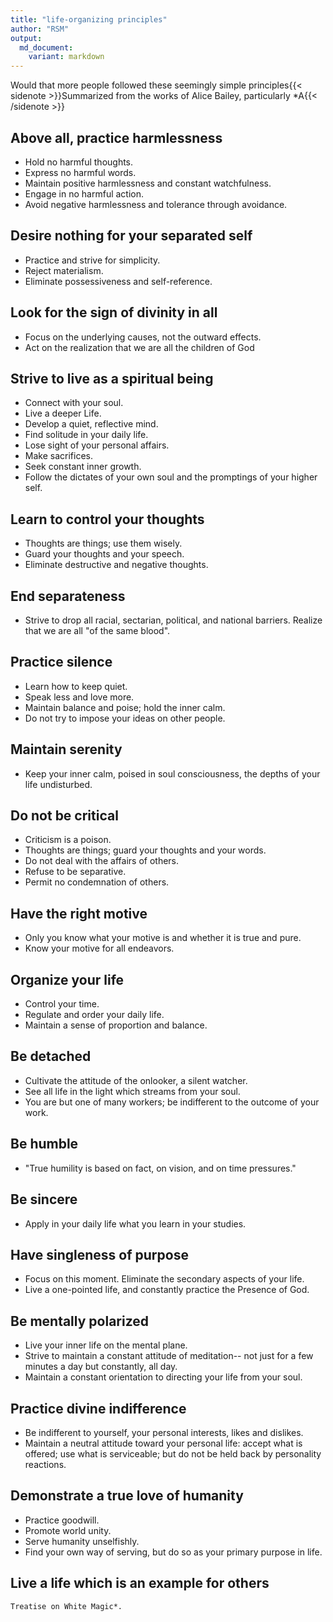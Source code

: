 ```yaml
---
title: "life-organizing principles"
author: "RSM"
output: 
  md_document:
    variant: markdown
---
```



Would that more people followed these seemingly simple principles{{< sidenote >}}Summarized from the works of Alice Bailey, particularly *A{{< /sidenote >}}

## Above all, practice harmlessness

-   Hold no harmful thoughts.
-   Express no harmful words.
-   Maintain positive harmlessness and constant watchfulness.
-   Engage in no harmful action.
-   Avoid negative harmlessness and tolerance through avoidance.

## Desire nothing for your separated self

-   Practice and strive for simplicity.
-   Reject materialism.
-   Eliminate possessiveness and self-reference.

## Look for the sign of divinity in all

-   Focus on the underlying causes, not the outward effects.
-   Act on the realization that we are all the children of God

## Strive to live as a spiritual being

-   Connect with your soul.
-   Live a deeper Life.
-   Develop a quiet, reflective mind.
-   Find solitude in your daily life.
-   Lose sight of your personal affairs.
-   Make sacrifices.
-   Seek constant inner growth.
-   Follow the dictates of your own soul and the promptings of your
    higher self.

## Learn to control your thoughts

-   Thoughts are things; use them wisely.
-   Guard your thoughts and your speech.
-   Eliminate destructive and negative thoughts.

## End separateness

-   Strive to drop all racial, sectarian, political, and national
    barriers. Realize that we are all "of the same blood".

## Practice silence

-   Learn how to keep quiet.
-   Speak less and love more.
-   Maintain balance and poise; hold the inner calm.
-   Do not try to impose your ideas on other people.

## Maintain serenity

-   Keep your inner calm, poised in soul consciousness, the depths of
    your life undisturbed.

## Do not be critical

-   Criticism is a poison.
-   Thoughts are things; guard your thoughts and your words.
-   Do not deal with the affairs of others.
-   Refuse to be separative.
-   Permit no condemnation of others.

## Have the right motive

-   Only you know what your motive is and whether it is true and pure.
-   Know your motive for all endeavors.

## Organize your life

-   Control your time.
-   Regulate and order your daily life.
-   Maintain a sense of proportion and balance.

## Be detached

-   Cultivate the attitude of the onlooker, a silent watcher.
-   See all life in the light which streams from your soul.
-   You are but one of many workers; be indifferent to the outcome of
    your work.

## Be humble

-   "True humility is based on fact, on vision, and on time pressures."

## Be sincere

-   Apply in your daily life what you learn in your studies.

## Have singleness of purpose

-   Focus on this moment. Eliminate the secondary aspects of your life.
-   Live a one-pointed life, and constantly practice the Presence of
    God.

## Be mentally polarized

-   Live your inner life on the mental plane.
-   Strive to maintain a constant attitude of meditation-- not just for
    a few minutes a day but constantly, all day.
-   Maintain a constant orientation to directing your life from your
    soul.

## Practice divine indifference

-   Be indifferent to yourself, your personal interests, likes and
    dislikes.
-   Maintain a neutral attitude toward your personal life: accept what
    is offered; use what is serviceable; but do not be held back by
    personality reactions.

## Demonstrate a true love of humanity

-   Practice goodwill.
-   Promote world unity.
-   Serve humanity unselfishly.
-   Find your own way of serving, but do so as your primary purpose in
    life.

## Live a life which is an example for others

    Treatise on White Magic*.
